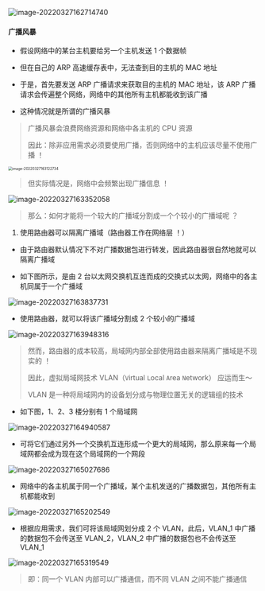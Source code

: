 ![image-20220327162714740](https://aliyun-oss-lpj.oss-cn-qingdao.aliyuncs.com/images/by-picgo/image-20220327162714740.png)

#### 广播风暴

- 假设网络中的某台主机要给另一个主机发送 1 个数据帧

- 但在自己的 ARP 高速缓存表中，无法查到目的主机的 MAC 地址

- 于是，首先要发送 ARP 广播请求来获取目的主机的 MAC 地址，该 ARP 广播请求会传遍整个网络，网络中的其他所有主机都能收到该广播

- 这种情况就是所谓的广播风暴

> 广播风暴会浪费网络资源和网络中各主机的 CPU 资源
> 
> 因此：除非应用需求必须要使用广播，否则网络中的主机应该尽量不使用广播 ！

<img src="https://aliyun-oss-lpj.oss-cn-qingdao.aliyuncs.com/images/by-picgo/image-20220327163122734.png" alt="image-20220327163122734" style="zoom:50%;" />

> 但实际情况是，网络中会频繁出现广播信息 ！

![image-20220327163352058](https://aliyun-oss-lpj.oss-cn-qingdao.aliyuncs.com/images/by-picgo/image-20220327163352058.png)

> 那么：如何才能将一个较大的广播域分割成一个个较小的广播域呢 ？

1. 使用路由器可以隔离广播域（路由器工作在网络层 ！）

- 由于路由器默认情况下不对广播数据包进行转发，因此路由器很自然地就可以隔离广播域

- 如下图所示，是由 2 台以太网交换机互连而成的交换式以太网，网络中的各主机同属于一个广播域

![image-20220327163837731](https://aliyun-oss-lpj.oss-cn-qingdao.aliyuncs.com/images/by-picgo/image-20220327163837731.png)

- 使用路由器，就可以将该广播域分割成 2 个较小的广播域

![image-20220327163948316](https://aliyun-oss-lpj.oss-cn-qingdao.aliyuncs.com/images/by-picgo/image-20220327163948316.png)

> 然而，路由器的成本较高，局域网内部全部使用路由器来隔离广播域是不现实的 ！
> 
> 因此，虚拟局域网技术 VLAN（`V`irtual `L`ocal `A`rea `N`etwork） 应运而生～
> 
>  VLAN 是一种将局域网内的设备划分成与物理位置无关的逻辑组的技术

- 如下图，1、2、3 楼分别有 1 个局域网

![image-20220327164940587](https://aliyun-oss-lpj.oss-cn-qingdao.aliyuncs.com/images/by-picgo/image-20220327164940587.png)

- 可将它们通过另外一个交换机互连形成一个更大的局域网，那么原来每一个局域网都会成为现在这个局域网的一个网段

![image-20220327165027686](https://aliyun-oss-lpj.oss-cn-qingdao.aliyuncs.com/images/by-picgo/image-20220327165027686.png)

- 网络中的各主机属于同一个广播域，某个主机发送的广播数据包，其他所有主机都能收到

![image-20220327165202549](https://aliyun-oss-lpj.oss-cn-qingdao.aliyuncs.com/images/by-picgo/image-20220327165202549.png)

- 根据应用需求，我们可将该局域网划分成 2 个 VLAN，此后，VLAN_1 中广播的数据包不会传送至 VLAN_2，VLAN_2 中广播的数据包也不会传送至 VLAN_1

![image-20220327165319549](https://aliyun-oss-lpj.oss-cn-qingdao.aliyuncs.com/images/by-picgo/image-20220327165319549.png)

> 即：同一个 VLAN 内部可以广播通信，而不同 VLAN 之间不能广播通信
